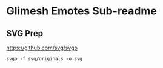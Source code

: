 # Glimesh Emotes Sub-readme

## SVG Prep
https://github.com/svg/svgo
```
svgo -f svg/originals -o svg
```
